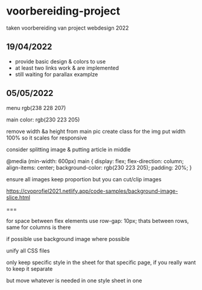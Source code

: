 # voorbereiding-project
taken voorbereiding van project webdesign 2022

## 19/04/2022
- provide basic design & colors to use
- at least two links work & are implemented
- still waiting for parallax examplze

## 05/05/2022

menu
rgb(238 228 207)

main color:
rgb(230 223 205)

remove width &a height from main pic
create class for the img
put width 100% so it scales for responsive

consider splitting image & putting article in middle


@media (min-width: 600px)
main {
    display: flex;
    flex-direction: column;
    align-items: center;
    background-color: rgb(230 223 205);
    padding: 20%;
}

ensure all images keep proportion but you can cut/clip images

https://cvoprofiel2021.netlify.app/code-samples/background-image-slice.html


===

for space between flex elements
use row-gap: 10px; thats between rows,
same for columns is there

if possible use background image where possible

unify all CSS files

only keep specific style in the sheet for that specific page, if you really want to keep it separate

but move whatever is needed in one style sheet in one